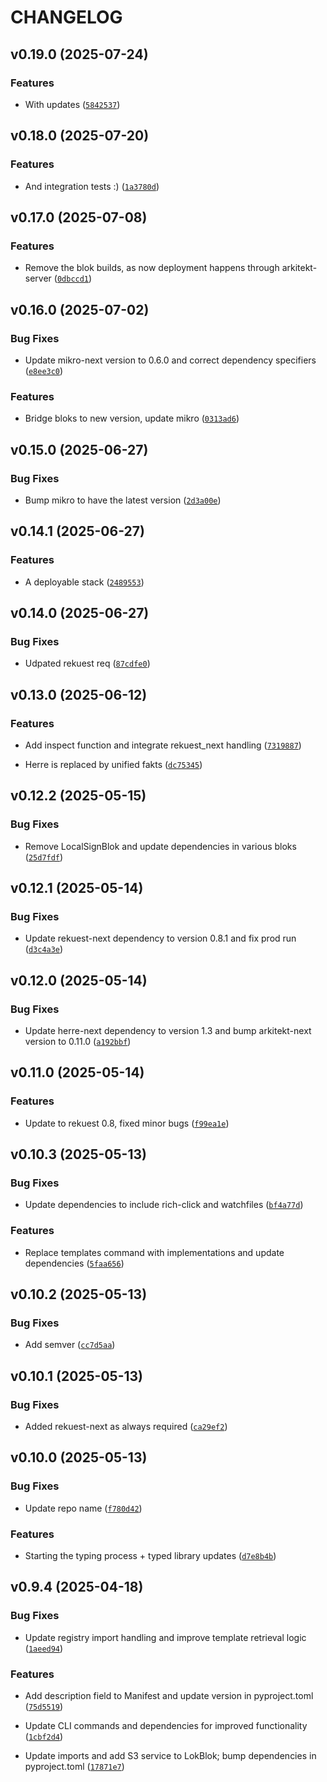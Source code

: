 # CHANGELOG


## v0.19.0 (2025-07-24)

### Features

- With updates
  ([`5842537`](https://github.com/arkitektio/arkitekt-next/commit/5842537296433d725e8da2c5e6b65f4d50186be6))


## v0.18.0 (2025-07-20)

### Features

- And integration tests :)
  ([`1a3780d`](https://github.com/arkitektio/arkitekt-next/commit/1a3780d9f0a8522f211aa6c5bd8fd0f1481af442))


## v0.17.0 (2025-07-08)

### Features

- Remove the blok builds, as now deployment happens through arkitekt-server
  ([`0dbccd1`](https://github.com/arkitektio/arkitekt-next/commit/0dbccd1d20f9744f28d9e26da0378421b7966ef0))


## v0.16.0 (2025-07-02)

### Bug Fixes

- Update mikro-next version to 0.6.0 and correct dependency specifiers
  ([`e8ee3c0`](https://github.com/arkitektio/arkitekt-next/commit/e8ee3c0850f2efc55b51b7524e5a3a6e873b1c4e))

### Features

- Bridge bloks to new version, update mikro
  ([`0313ad6`](https://github.com/arkitektio/arkitekt-next/commit/0313ad655005d3f65db0597b753486b825ac2a04))


## v0.15.0 (2025-06-27)

### Bug Fixes

- Bump mikro to have the latest version
  ([`2d3a00e`](https://github.com/arkitektio/arkitekt-next/commit/2d3a00ee3206e9e19b4df62db69240eb7680d751))


## v0.14.1 (2025-06-27)

### Features

- A deployable stack
  ([`2489553`](https://github.com/arkitektio/arkitekt-next/commit/2489553bb2d7b50e343a546a2e02aacbbf784a49))


## v0.14.0 (2025-06-27)

### Bug Fixes

- Udpated rekuest req
  ([`87cdfe0`](https://github.com/arkitektio/arkitekt-next/commit/87cdfe0d69654f2af573e85626bc59fefd06dfd3))


## v0.13.0 (2025-06-12)

### Features

- Add inspect function and integrate rekuest_next handling
  ([`7319887`](https://github.com/arkitektio/arkitekt-next/commit/73198874cb4b5f5cd70cb981c2c02fb68f0f0cb9))

- Herre is replaced by unified fakts
  ([`dc75345`](https://github.com/arkitektio/arkitekt-next/commit/dc753455b0881c6103e31a3d97c320604f5b6877))


## v0.12.2 (2025-05-15)

### Bug Fixes

- Remove LocalSignBlok and update dependencies in various bloks
  ([`25d7fdf`](https://github.com/arkitektio/arkitekt-next/commit/25d7fdff06cc5290b932ed6a1641334c048d2939))


## v0.12.1 (2025-05-14)

### Bug Fixes

- Update rekuest-next dependency to version 0.8.1 and fix prod run
  ([`d3c4a3e`](https://github.com/arkitektio/arkitekt-next/commit/d3c4a3e6297cf0353bfa755ea670b1a5b2470ef3))


## v0.12.0 (2025-05-14)

### Bug Fixes

- Update herre-next dependency to version 1.3 and bump arkitekt-next version to 0.11.0
  ([`a192bbf`](https://github.com/arkitektio/arkitekt-next/commit/a192bbf208943684e718a9501bef78def7befb6f))


## v0.11.0 (2025-05-14)

### Features

- Update to rekuest 0.8, fixed minor bugs
  ([`f99ea1e`](https://github.com/arkitektio/arkitekt-next/commit/f99ea1e0cb8c3700643a0c0476314dd8645a91b0))


## v0.10.3 (2025-05-13)

### Bug Fixes

- Update dependencies to include rich-click and watchfiles
  ([`bf4a77d`](https://github.com/arkitektio/arkitekt-next/commit/bf4a77d99664ac59d4267ca89d927c7423ea5aec))

### Features

- Replace templates command with implementations and update dependencies
  ([`5faa656`](https://github.com/arkitektio/arkitekt-next/commit/5faa656278fec3f36d8a57380775096bdfaac09e))


## v0.10.2 (2025-05-13)

### Bug Fixes

- Add semver
  ([`cc7d5aa`](https://github.com/arkitektio/arkitekt-next/commit/cc7d5aa8692c42a0e77ccc3f44c370941aa05df6))


## v0.10.1 (2025-05-13)

### Bug Fixes

- Added rekuest-next as always required
  ([`ca29ef2`](https://github.com/arkitektio/arkitekt-next/commit/ca29ef277f9360c79607fe0a87c36f94ebfd3bdf))


## v0.10.0 (2025-05-13)

### Bug Fixes

- Update repo name
  ([`f780d42`](https://github.com/arkitektio/arkitekt-next/commit/f780d424398aae8285d499f5c95fa318e2710cce))

### Features

- Starting the typing process + typed library updates
  ([`d7e8b4b`](https://github.com/arkitektio/arkitekt-next/commit/d7e8b4bd5d1478616afd72963ac5fe38d5569404))


## v0.9.4 (2025-04-18)

### Bug Fixes

- Update registry import handling and improve template retrieval logic
  ([`1aeed94`](https://github.com/arkitektio/arkitekt-next/commit/1aeed9415fbaa68e69463729fce62a514cbcee9d))

### Features

- Add description field to Manifest and update version in pyproject.toml
  ([`75d5519`](https://github.com/arkitektio/arkitekt-next/commit/75d55196b346428393216fa40f752d2fe42c988f))

- Update CLI commands and dependencies for improved functionality
  ([`1cbf2d4`](https://github.com/arkitektio/arkitekt-next/commit/1cbf2d44032739ca10ad0232de186b132cd1ba92))

- Update imports and add S3 service to LokBlok; bump dependencies in pyproject.toml
  ([`17871e7`](https://github.com/arkitektio/arkitekt-next/commit/17871e731f98457c7e9825a996dce955b4875300))
